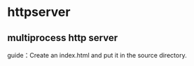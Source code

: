 # httpserver
## multiprocess http server
guide：Create an index.html and put it in the source directory.
